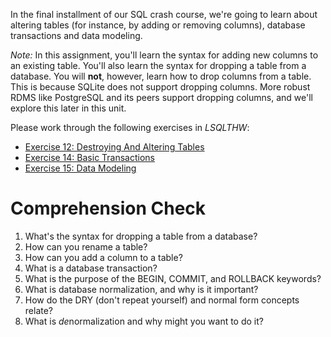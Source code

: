 <!-- 
name: SQL Crash Course Part 3: Altering Tables, Transactions, and Data Modeling
author: Iain Duncan
type: 3pc
time: 60 minutes
 -->

In the final installment of our SQL crash course, we're going to learn about altering tables (for instance, by adding or removing columns), database transactions and data modeling.

*Note:* In this assignment, you'll learn the syntax for adding new columns to an existing table. You'll also learn the syntax for dropping a table from a database. You will **not**, however, learn how to drop columns from a table. This is because SQLite does not support dropping columns. More robust RDMS like PostgreSQL and its peers support dropping columns, and we'll explore this later in this unit.

Please work through the following exercises in *LSQLTHW*:

*   [Exercise 12: Destroying And Altering Tables](http://sql.learncodethehardway.org/book/ex12.html)
*   [Exercise 14: Basic Transactions](http://sql.learncodethehardway.org/book/ex14.html)
*   [Exercise 15: Data Modeling](http://sql.learncodethehardway.org/book/ex15.html)

# Comprehension Check

1.  What's the syntax for dropping a table from a database?
2.  How can you rename a table?
3.  How can you add a column to a table?
4.  What is a database transaction?
5.  What is the purpose of the BEGIN, COMMIT, and ROLLBACK keywords?
6.  What is database normalization, and why is it important?
7.  How do the DRY (don't repeat yourself) and normal form concepts relate?
8.  What is *de*normalization and why might you want to do it?



